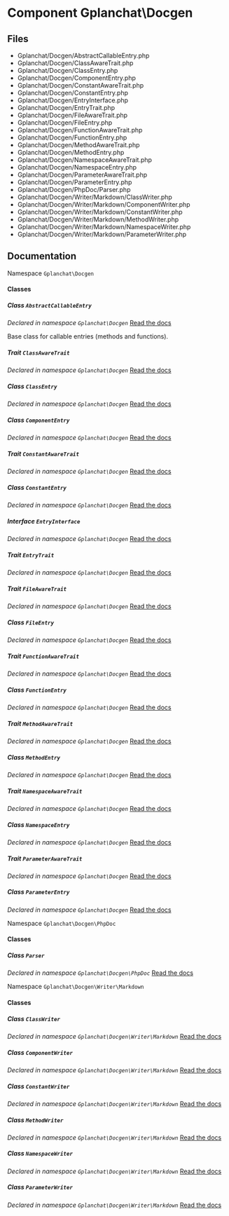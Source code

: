 Component Gplanchat\Docgen
==========



## Files

* Gplanchat/Docgen/AbstractCallableEntry.php
* Gplanchat/Docgen/ClassAwareTrait.php
* Gplanchat/Docgen/ClassEntry.php
* Gplanchat/Docgen/ComponentEntry.php
* Gplanchat/Docgen/ConstantAwareTrait.php
* Gplanchat/Docgen/ConstantEntry.php
* Gplanchat/Docgen/EntryInterface.php
* Gplanchat/Docgen/EntryTrait.php
* Gplanchat/Docgen/FileAwareTrait.php
* Gplanchat/Docgen/FileEntry.php
* Gplanchat/Docgen/FunctionAwareTrait.php
* Gplanchat/Docgen/FunctionEntry.php
* Gplanchat/Docgen/MethodAwareTrait.php
* Gplanchat/Docgen/MethodEntry.php
* Gplanchat/Docgen/NamespaceAwareTrait.php
* Gplanchat/Docgen/NamespaceEntry.php
* Gplanchat/Docgen/ParameterAwareTrait.php
* Gplanchat/Docgen/ParameterEntry.php
* Gplanchat/Docgen/PhpDoc/Parser.php
* Gplanchat/Docgen/Writer/Markdown/ClassWriter.php
* Gplanchat/Docgen/Writer/Markdown/ComponentWriter.php
* Gplanchat/Docgen/Writer/Markdown/ConstantWriter.php
* Gplanchat/Docgen/Writer/Markdown/MethodWriter.php
* Gplanchat/Docgen/Writer/Markdown/NamespaceWriter.php
* Gplanchat/Docgen/Writer/Markdown/ParameterWriter.php


## Documentation

Namespace `Gplanchat\Docgen`



#### Classes

##### Class `AbstractCallableEntry`

_Declared in namespace `Gplanchat\Docgen`_ [Read the docs](Gplanchat-Docgen.md#class-abstractcallableentry)

 Base class for callable entries (methods and functions). 

##### Trait `ClassAwareTrait`

_Declared in namespace `Gplanchat\Docgen`_ [Read the docs](Gplanchat-Docgen.md#trait-classawaretrait)



##### Class `ClassEntry`

_Declared in namespace `Gplanchat\Docgen`_ [Read the docs](Gplanchat-Docgen.md#class-classentry)



##### Class `ComponentEntry`

_Declared in namespace `Gplanchat\Docgen`_ [Read the docs](Gplanchat-Docgen.md#class-componententry)



##### Trait `ConstantAwareTrait`

_Declared in namespace `Gplanchat\Docgen`_ [Read the docs](Gplanchat-Docgen.md#trait-constantawaretrait)



##### Class `ConstantEntry`

_Declared in namespace `Gplanchat\Docgen`_ [Read the docs](Gplanchat-Docgen.md#class-constantentry)



##### Interface `EntryInterface`

_Declared in namespace `Gplanchat\Docgen`_ [Read the docs](Gplanchat-Docgen.md#interface-entryinterface)



##### Trait `EntryTrait`

_Declared in namespace `Gplanchat\Docgen`_ [Read the docs](Gplanchat-Docgen.md#trait-entrytrait)



##### Trait `FileAwareTrait`

_Declared in namespace `Gplanchat\Docgen`_ [Read the docs](Gplanchat-Docgen.md#trait-fileawaretrait)



##### Class `FileEntry`

_Declared in namespace `Gplanchat\Docgen`_ [Read the docs](Gplanchat-Docgen.md#class-fileentry)



##### Trait `FunctionAwareTrait`

_Declared in namespace `Gplanchat\Docgen`_ [Read the docs](Gplanchat-Docgen.md#trait-functionawaretrait)



##### Class `FunctionEntry`

_Declared in namespace `Gplanchat\Docgen`_ [Read the docs](Gplanchat-Docgen.md#class-functionentry)



##### Trait `MethodAwareTrait`

_Declared in namespace `Gplanchat\Docgen`_ [Read the docs](Gplanchat-Docgen.md#trait-methodawaretrait)



##### Class `MethodEntry`

_Declared in namespace `Gplanchat\Docgen`_ [Read the docs](Gplanchat-Docgen.md#class-methodentry)



##### Trait `NamespaceAwareTrait`

_Declared in namespace `Gplanchat\Docgen`_ [Read the docs](Gplanchat-Docgen.md#trait-namespaceawaretrait)



##### Class `NamespaceEntry`

_Declared in namespace `Gplanchat\Docgen`_ [Read the docs](Gplanchat-Docgen.md#class-namespaceentry)



##### Trait `ParameterAwareTrait`

_Declared in namespace `Gplanchat\Docgen`_ [Read the docs](Gplanchat-Docgen.md#trait-parameterawaretrait)



##### Class `ParameterEntry`

_Declared in namespace `Gplanchat\Docgen`_ [Read the docs](Gplanchat-Docgen.md#class-parameterentry)



Namespace `Gplanchat\Docgen\PhpDoc`



#### Classes

##### Class `Parser`

_Declared in namespace `Gplanchat\Docgen\PhpDoc`_ [Read the docs](Gplanchat-Docgen-PhpDoc.md#class-parser)



Namespace `Gplanchat\Docgen\Writer\Markdown`



#### Classes

##### Class `ClassWriter`

_Declared in namespace `Gplanchat\Docgen\Writer\Markdown`_ [Read the docs](Gplanchat-Docgen-Writer-Markdown.md#class-classwriter)



##### Class `ComponentWriter`

_Declared in namespace `Gplanchat\Docgen\Writer\Markdown`_ [Read the docs](Gplanchat-Docgen-Writer-Markdown.md#class-componentwriter)



##### Class `ConstantWriter`

_Declared in namespace `Gplanchat\Docgen\Writer\Markdown`_ [Read the docs](Gplanchat-Docgen-Writer-Markdown.md#class-constantwriter)



##### Class `MethodWriter`

_Declared in namespace `Gplanchat\Docgen\Writer\Markdown`_ [Read the docs](Gplanchat-Docgen-Writer-Markdown.md#class-methodwriter)



##### Class `NamespaceWriter`

_Declared in namespace `Gplanchat\Docgen\Writer\Markdown`_ [Read the docs](Gplanchat-Docgen-Writer-Markdown.md#class-namespacewriter)



##### Class `ParameterWriter`

_Declared in namespace `Gplanchat\Docgen\Writer\Markdown`_ [Read the docs](Gplanchat-Docgen-Writer-Markdown.md#class-parameterwriter)





